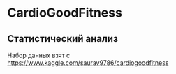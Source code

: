 # CardioGoodFitness
## Статистический анализ 

Набор данных взят с https://www.kaggle.com/saurav9786/cardiogoodfitness
